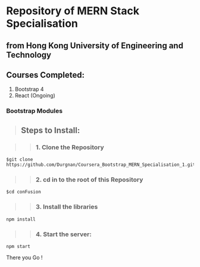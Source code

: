 # Repository of MERN Stack Specialisation 
## from Hong Kong University of Engineering and Technology

## Courses Completed:

1. Bootstrap 4
2. React (Ongoing)

### Bootstrap Modules 

> ## Steps to Install:

>> ### 1. Clone the Repository
    $git clone https://github.com/Durgnan/Coursera_Bootstrap_MERN_Specialisation_1.git

>> ### 2. cd in to the root of this Repository
    $cd conFusion

>> ### 3. Install the libraries
    npm install

>> ### 4. Start the server:
    npm start

There you Go !